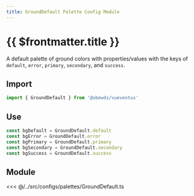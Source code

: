 ```yaml
---
title: GroundDefault Palette Config Module
---
```


<script setup>
    import DocsPackageVersion from '../../../src/views/compos/DocsPackageVersion.vue'
</script>





# {{ $frontmatter.title }}

A default palette of ground colors with properties/values with the keys of `default`, `error`, `primary`, `secondary`, and `success`.






## Import

```javascript
import { GroundDefault } from '@obewds/vueventus'
```






## Use

```javascript
const bgDefault = GroundDefault.default
const bgError = GroundDefault.error
const bgPrimary = GroundDefault.primary
const bgSecondary = GroundDefault.secondary
const bgSuccess = GroundDefault.success
```






## Module

<<< @/../src/configs/palettes/GroundDefault.ts






<DocsPackageVersion/>


